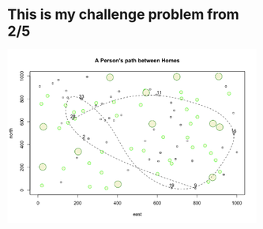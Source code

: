 # This is my challenge problem from 2/5

![](https://raw.githubusercontent.com/dloumeau/data100repository/main/A_Person's_Path_Between_Homes.png)
